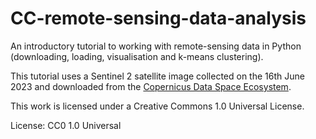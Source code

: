 # CC-remote-sensing-data-analysis

An introductory tutorial to working with remote-sensing data in Python (downloading, loading, visualisation and k-means clustering).

This tutorial uses a Sentinel 2 satellite image collected on the 16th June 2023 and downloaded from the [Copernicus Data Space Ecosystem](https://dataspace.copernicus.eu/).

This work is licensed under a Creative Commons 1.0 Universal License.

License: CC0 1.0 Universal
